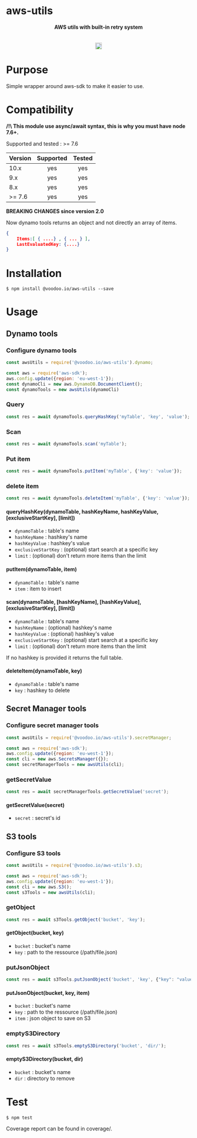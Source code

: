 # aws-utils

<div align="center">
<b>AWS utils with built-in retry system</b><br/>
<br/><br/>

<a href="https://badge.fury.io/js/%40voodoo.io%2Faws-utils.svg">
   <img src="https://badge.fury.io/js/%40voodoo.io%2Faws-utils.svg" alt="npm version" height="18">
</a>
</div>


# Purpose

Simple wrapper around aws-sdk to make it easier to use.

# Compatibility

**/!\ This module use async/await syntax, this is why you must have node 7.6+.**

Supported and tested : >= 7.6

| Version       | Supported     | Tested         |
| ------------- |:-------------:|:--------------:|
| 10.x          | yes           | yes            |
| 9.x           | yes           | yes            |
| 8.x           | yes           | yes            |
| >= 7.6        | yes           | yes            |


**BREAKING CHANGES since version 2.0**

Now dynamo tools returns an object and not directly an array of items.

```json
{
    Items:[ { ....} , { ... } ],
    LastEvaluatedKey: {....}
}
```

# Installation

```console
$ npm install @voodoo.io/aws-utils --save
```

# Usage

## Dynamo tools

### Configure dynamo tools

```javascript
const awsUtils = require('@voodoo.io/aws-utils').dynamo;

const aws = require('aws-sdk');
aws.config.update({region: 'eu-west-1'});
const dynamoCli = new aws.DynamoDB.DocumentClient();
const dynamoTools = new awsUtils(dynamoCli)
```

### Query

```javascript
const res = await dynamoTools.queryHashKey('myTable', 'key', 'value');
```

### Scan

```javascript
const res = await dynamoTools.scan('myTable');
```

### Put item

```javascript
const res = await dynamoTools.putItem('myTable', {'key': 'value'});
```

### delete item

```javascript
const res = await dynamoTools.deleteItem('myTable', {'key': 'value'});
```

#### queryHashKey(dynamoTable, hashKeyName, hashKeyValue, [exclusiveStartKey], [limit])

* `dynamoTable` : table's name
* `hashKeyName` : hashkey's name
* `hashKeyValue` : hashkey's value
* `exclusiveStartKey` : (optional) start search at a specific key
* `limit` : (optional) don't return more items than the limit

#### putItem(dynamoTable, item)

* `dynamoTable` : table's name
* `item` : item to insert

#### scan(dynamoTable, [hashKeyName], [hashKeyValue], [exclusiveStartKey], [limit])

* `dynamoTable` : table's name
* `hashKeyName` : (optional) hashkey's name
* `hashKeyValue` : (optional) hashkey's value
* `exclusiveStartKey` : (optional) start search at a specific key
* `limit` : (optional) don't return more items than the limit

If no hashkey is provided it returns the full table.

#### deleteItem(dynamoTable, key)

* `dynamoTable` : table's name
* `key` : hashkey to delete


## Secret Manager tools

### Configure secret manager tools

```javascript
const awsUtils = require('@voodoo.io/aws-utils').secretManager;

const aws = require('aws-sdk');
aws.config.update({region: 'eu-west-1'});
const cli = new aws.SecretsManager({});
const secretManagerTools = new awsUtils(cli);
```

### getSecretValue

```javascript
const res = await secretManagerTools.getSecretValue('secret');
```

#### getSecretValue(secret)

* `secret` : secret's id


## S3 tools

### Configure S3 tools

```javascript
const awsUtils = require('@voodoo.io/aws-utils').s3;

const aws = require('aws-sdk');
aws.config.update({region: 'eu-west-1'});
const cli = new aws.S3();
const s3Tools = new awsUtils(cli);
```

### getObject

```javascript
const res = await s3Tools.getObject('bucket', 'key');
```

#### getObject(bucket, key)

* `bucket` : bucket's name
* `key` : path to the ressource (/path/file.json)

### putJsonObject

```javascript
const res = await s3Tools.putJsonObject('bucket', 'key', {"key": "value"});
```

#### putJsonObject(bucket, key, item)

* `bucket` : bucket's name
* `key` : path to the ressource (/path/file.json)
* `item` : json object to save on S3

### emptyS3Directory

```javascript
const res = await s3Tools.emptyS3Directory('bucket', 'dir/');
```

#### emptyS3Directory(bucket, dir)

* `bucket` : bucket's name
* `dir` : directory to remove

# Test

```console
$ npm test
```

Coverage report can be found in coverage/.